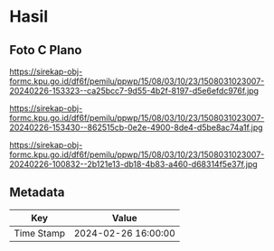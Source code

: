 # Hasil

## Foto C Plano

https://sirekap-obj-formc.kpu.go.id/df6f/pemilu/ppwp/15/08/03/10/23/1508031023007-20240226-153323--ca25bcc7-9d55-4b2f-8197-d5e6efdc976f.jpg

https://sirekap-obj-formc.kpu.go.id/df6f/pemilu/ppwp/15/08/03/10/23/1508031023007-20240226-153430--862515cb-0e2e-4900-8de4-d5be8ac74a1f.jpg

https://sirekap-obj-formc.kpu.go.id/df6f/pemilu/ppwp/15/08/03/10/23/1508031023007-20240226-100832--2b121e13-db18-4b83-a460-d68314f5e37f.jpg


## Metadata

| Key        | Value               |
| ---------- | ------------------- |
| Time Stamp | 2024-02-26 16:00:00 |




